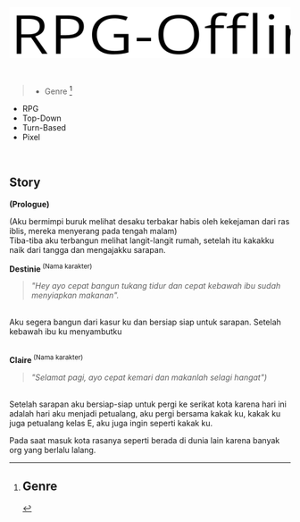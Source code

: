 <p align="center">
  <img src="asset/title.svg">
</p>
<br>

>+ Genre [^1]


[^1]: ## Genre
+ RPG
+ Top-Down
+ Turn-Based
+ Pixel
<br>

## Story

__(Prologue)__

(Aku bermimpi buruk melihat desaku terbakar habis oleh kekejaman dari ras iblis, mereka menyerang pada tengah malam)
<br>Tiba-tiba aku terbangun melihat langit-langit rumah, setelah itu kakakku naik dari tangga dan mengajakku sarapan.

<b>Destinie</b><sup> (Nama karakter)</sup><br>

>_"Hey ayo cepat bangun tukang tidur dan cepat kebawah ibu sudah menyiapkan makanan"._

<br>Aku segera bangun dari kasur ku dan bersiap siap untuk sarapan.
Setelah kebawah ibu ku menyambutku

<br><b>Claire</b><sup> (Nama karakter)</sup>

>_"Selamat pagi, ayo cepat kemari dan makanlah selagi hangat")_

<br>Setelah sarapan aku bersiap-siap untuk pergi ke serikat kota karena hari ini adalah hari aku menjadi petualang, aku pergi bersama kakak ku, kakak ku juga petualang kelas E, aku juga ingin seperti kakak ku.

Pada saat masuk kota rasanya seperti berada di dunia lain karena banyak org yang berlalu lalang.
